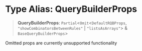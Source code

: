# Type Alias: QueryBuilderProps

> **QueryBuilderProps**: `Partial`\<`Omit`\<`DefaultRQBProps`, `"showCombinatorsBetweenRules"` \| `"listsAsArrays"`\> & `BaseQueryBuilderProps`\>

Omitted props are currently unsupported functionality

